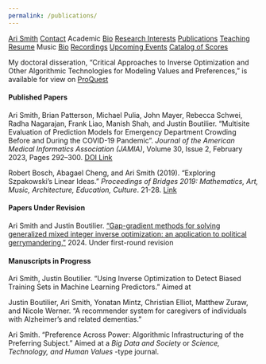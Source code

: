 ```yaml
---
permalink: /publications/
---
```


<div class="sidenav">
  <a href="../">Ari Smith</a>
  <a href="../contact">Contact</a>
  <atitle>Academic</atitle>
  <a href="../academic-bio"><asub>Bio</asub></a>
  <a href="../research-interests"><asub>Research Interests</asub></a>
  <a href="../publications"><asub>Publications</asub></a>
  <a href="../teaching"><asub>Teaching</asub></a>
  <a href="../Ari Smith Resume as of 2022-02-11.pdf" download><asub>Resume</asub></a>
  <atitle>Music</atitle>
  <a href="../music-bio"><asub>Bio</asub></a>
  <a href="../recordings"><asub>Recordings</asub></a>
  <a href="../upcoming"><asub>Upcoming Events</asub></a>
  <a href="../catalog-of-works"><asub>Catalog of Scores</asub></a>
</div>

My doctoral disseration, “Critical Approaches to Inverse Optimization and Other Algorithmic Technologies for Modeling Values and Preferences,” is available for view on [ProQuest](https://www.proquest.com/docview/3202723341)

#### Published Papers

Ari Smith, Brian Patterson, Michael Pulia, John Mayer, Rebecca Schwei, Radha Nagarajan, Frank Liao, Manish Shah, and Justin Boutilier. “Multisite Evaluation of Prediction Models for Emergency Department Crowding Before and During the COVID-19 Pandemic”. *Journal of the American Medical Informatics Association (JAMIA)*, Volume 30, Issue 2, February 2023, Pages 292–300. [DOI Link](https://doi.org/10.1093/jamia/ocac214)

Robert Bosch, Abagael Cheng, and Ari Smith (2019). “Exploring Szpakowski’s Linear Ideas.” *Proceedings of Bridges 2019: Mathematics, Art, Music, Architecture, Education, Culture*. 21-28. [Link](http://archive.bridgesmathart.org/2019/bridges2019-21.html)

#### Papers Under Revision

Ari Smith and Justin Boutilier. [“Gap-gradient methods for solving generalized mixed integer inverse optimization: an application to political gerrymandering,”](https://arxiv.org/abs/2406.09457) 2024. Under first-round revision

#### Manuscripts in Progress

Ari Smith, Justin Boutilier. “Using Inverse Optimization to Detect Biased Training Sets in Machine Learning Predictors.” Aimed at

Justin Boutilier, Ari Smith, Yonatan Mintz, Christian Elliot, Matthew Zuraw, and Nicole Werner. “A recommender system for caregivers of individuals with Alzheimer’s and related dementias.”

Ari Smith. “Preference Across Power: Algorithmic Infrastructuring of the Preferring Subject.” Aimed at a *Big Data and Society* or *Science, Technology, and Human Values* -type journal.

